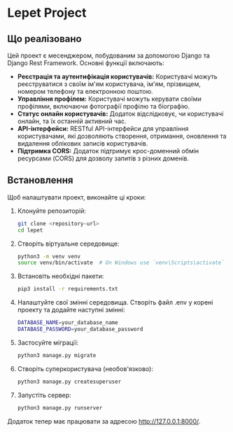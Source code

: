 # Lepet Project

## Що реалізовано

Цей проект є месенджером, побудованим за допомогою Django та Django Rest Framework. Основні функції включають:

- **Реєстрація та аутентифікація користувачів:** Користувачі можуть реєструватися з своїм ім'ям користувача, ім'ям, прізвищем, номером телефону та електронною поштою.
- **Управління профілем:** Користувачі можуть керувати своїми профілями, включаючи фотографії профілю та біографію.
- **Статус онлайн користувачів:** Додаток відслідковує, чи користувачі онлайн, та їх останній активний час.
- **API-інтерфейси:** RESTful API-інтерфейси для управління користувачами, які дозволяють створення, отримання, оновлення та видалення облікових записів користувачів.
- **Підтримка CORS:** Додаток підтримує крос-доменний обмін ресурсами (CORS) для дозволу запитів з різних доменів.
  
## Встановлення

Щоб налаштувати проект, виконайте ці кроки:

1. Клонуйте репозиторій:
   ```bash
   git clone <repository-url>
   cd lepet
2. Створіть віртуальне середовище:
    ```bash
   python3 -m venv venv
    source venv/bin/activate  # On Windows use `venv\Scripts\activate`
3. Встановіть необхідні пакети:
   ```bash
   pip3 install -r requirements.txt
4. Налаштуйте свої змінні середовища. Створіть файл .env у корені проекту та додайте наступні змінні:
    ```bash
    DATABASE_NAME=your_database_name
    DATABASE_PASSWORD=your_database_password
6. Застосуйте міграції:
    ```bash
   python3 manage.py migrate
6. Створіть суперкористувача (необов'язково):
    ```bash
   python3 manage.py createsuperuser
7. Запустіть сервер:
    ```bash
   python3 manage.py runserver
   

Додаток тепер має працювати за адресою http://127.0.0.1:8000/.